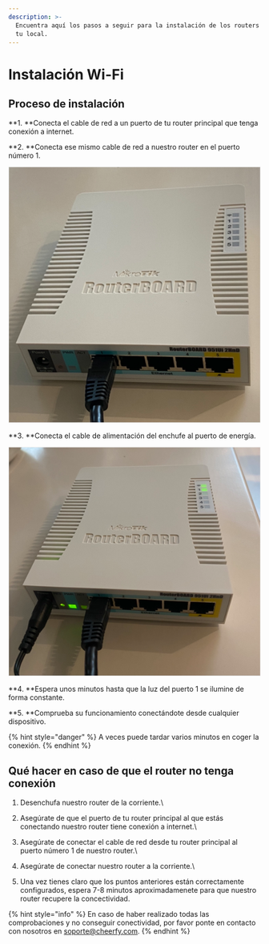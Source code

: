 ```yaml
---
description: >-
  Encuentra aquí los pasos a seguir para la instalación de los routers Wi-Fi en
  tu local.
---
```


# Instalación Wi-Fi

## Proceso de instalación

**1. **Conecta el cable de red a un puerto de tu router principal que tenga conexión a internet.

**2. **Conecta ese mismo cable de red a nuestro router en el puerto número 1.

![](<../.gitbook/assets/image (126).png>)

**3. **Conecta el cable de alimentación del enchufe al puerto de energía.

![](<../.gitbook/assets/image (163).png>)

**4. **Espera unos minutos hasta que la luz del puerto 1 se ilumine de forma constante.

**5. **Comprueba su funcionamiento conectándote desde cualquier dispositivo.

{% hint style="danger" %}
A veces puede tardar varios minutos en coger la conexión.
{% endhint %}

## Qué hacer en caso de que el router no tenga conexión

1. Desenchufa nuestro router de la corriente.\

2. Asegúrate de que el puerto de tu router principal al que estás conectando nuestro router tiene conexión a internet.\

3. Asegúrate de conectar el cable de red desde tu router principal al puerto número 1 de nuestro router.\

4. Asegúrate de conectar nuestro router a la corriente.\

5. Una vez tienes claro que los puntos anteriores están correctamente configurados, espera 7-8 minutos aproximadamenete para que nuestro router recupere la concectividad.

{% hint style="info" %}
En caso de haber realizado todas las comprobaciones y no conseguir conectividad, por favor ponte en contacto con nosotros en soporte@cheerfy.com.
{% endhint %}
